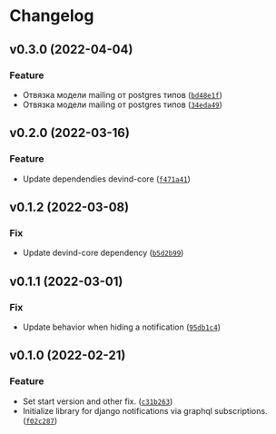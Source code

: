# Changelog

<!--next-version-placeholder-->

## v0.3.0 (2022-04-04)
### Feature
* Отвязка модели mailing от postgres типов ([`bd48e1f`](https://github.com/devind-team/devind-django-notifications/commit/bd48e1f5d72e798f62bdc35439920f74de8b5bba))
* Отвязка модели mailing от postgres типов ([`34eda49`](https://github.com/devind-team/devind-django-notifications/commit/34eda4907e2b8a0531f9185f71054a93e5a0ddb4))

## v0.2.0 (2022-03-16)
### Feature
* Update dependendies devind-core ([`f471a41`](https://github.com/devind-team/devind-django-notifications/commit/f471a4131ec453fcc883ec7d0f96d4cefe41449e))

## v0.1.2 (2022-03-08)
### Fix
* Update devind-core dependency ([`b5d2b99`](https://github.com/devind-team/devind-django-notifications/commit/b5d2b99361da1f719061ffbc31dd6bb84e65db91))

## v0.1.1 (2022-03-01)
### Fix
* Update behavior when hiding a notification ([`95db1c4`](https://github.com/devind-team/devind-django-notifications/commit/95db1c4ef149ca7ea2e9cecfc5a63861bfa71ab5))

## v0.1.0 (2022-02-21)
### Feature
* Set start version and other fix. ([`c31b263`](https://github.com/devind-team/devind-django-notifications/commit/c31b2631e4ef2e1a46ef8d5427487b582d8c7dc7))
* Initialize library for django notifications via graphql subscriptions. ([`f02c287`](https://github.com/devind-team/devind-django-notifications/commit/f02c28779837946064005fcb801a63b0b274d6cc))
